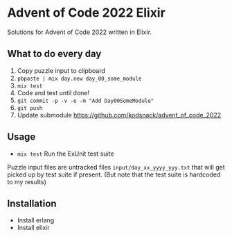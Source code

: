 # Advent of Code 2022 Elixir

Solutions for Advent of Code 2022 written in Elixir.

## What to do every day

1. Copy puzzle input to clipboard
1. `pbpaste | mix day.new day_00_some_module`
1. `mix test`
1. Code and test until done!
1. `git commit -p -v -e -m "Add Day00SomeModule"`
1. `git push`
1. Update submodule https://github.com/kodsnack/advent_of_code_2022

## Usage

- `mix test` Run the ExUnit test suite

Puzzle input files are untracked files `input/day_xx_yyyy_yyy.txt` that will get
picked up by test suite if present. (But note that the test suite is
hardcoded to my results)

## Installation

- Install erlang
- Install elixir
